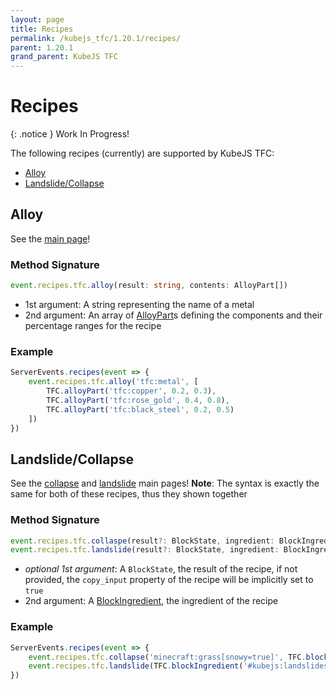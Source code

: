 ```yaml
---
layout: page
title: Recipes
permalink: /kubejs_tfc/1.20.1/recipes/
parent: 1.20.1
grand_parent: KubeJS TFC
---
```


# Recipes

{: .notice }
Work In Progress!

The following recipes (currently) are supported by KubeJS TFC:
- [Alloy](#alloy)
- [Landslide/Collapse](#collapselandslide)

## Alloy

See the [main page](https://terrafirmacraft.github.io/Documentation/1.20.x/data/recipes/#alloy)!

### Method Signature

```ts
event.recipes.tfc.alloy(result: string, contents: AlloyPart[])
```

- 1st argument: A string representing the name of a metal
- 2nd argument: An array of [AlloyPart](../bindings/#alloy-part)s defining the components and their percentage ranges for the recipe

### Example

```js
ServerEvents.recipes(event => {
    event.recipes.tfc.alloy('tfc:metal', [
        TFC.alloyPart('tfc:copper', 0.2, 0.3),
        TFC.alloyPart('tfc:rose_gold', 0.4, 0.8),
        TFC.alloyPart('tfc:black_steel', 0.2, 0.5)
    ])
})
```

## Landslide/Collapse

See the [collapse](https://terrafirmacraft.github.io/Documentation/1.20.x/data/recipes/#collapse) and [landslide](https://terrafirmacraft.github.io/Documentation/1.20.x/data/recipes/#landslide) main pages! **Note**: The syntax is exactly the same for both of these recipes, thus they shown together

### Method Signature

```ts
event.recipes.tfc.collaspe(result?: BlockState, ingredient: BlockIngredient)
event.recipes.tfc.landslide(result?: BlockState, ingredient: BlockIngredient)
```

- *optional 1st argument*: A `BlockState`, the result of the recipe, if not provided, the `copy_input` property of the recipe will be implicitly set to `true`
- 2nd argument: A [BlockIngredient](../bindings/#block-ingredient), the ingredient of the recipe

### Example

```js
ServerEvents.recipes(event => {
    event.recipes.tfc.collapse('minecraft:grass[snowy=true]', TFC.blockIngredient(['minecraft:dirt', '#forge:unstable_dirts']))
    event.recipes.tfc.landslide(TFC.blockIngredient('#kubejs:landslides_to_self'))
})
```